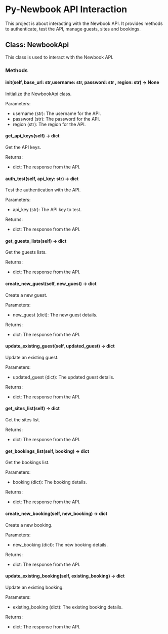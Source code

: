 # Py-Newbook API Interaction

This project is about interacting with the Newbook API. It provides methods to authenticate, test the API, manage guests, sites and bookings.

## Class: NewbookApi

This class is used to interact with the Newbook API.

### Methods

#### __init__(self, base_url: str,username: str, password: str , region: str) -> None

Initialize the NewbookApi class.

Parameters:
- username (str): The username for the API.
- password (str): The password for the API.
- region (str): The region for the API.

#### get_api_keys(self) -> dict

Get the API keys.

Returns:
- dict: The response from the API.

#### auth_test(self, api_key: str) -> dict

Test the authentication with the API.

Parameters:
- api_key (str): The API key to test.

Returns:
- dict: The response from the API.

#### get_guests_lists(self) -> dict

Get the guests lists.

Returns:
- dict: The response from the API.

#### create_new_guest(self, new_guest) -> dict

Create a new guest.

Parameters:
- new_guest (dict): The new guest details.

Returns:
- dict: The response from the API.

#### update_existing_guest(self, updated_guest) -> dict

Update an existing guest.

Parameters:
- updated_guest (dict): The updated guest details.

Returns:
- dict: The response from the API.

#### get_sites_list(self) -> dict

Get the sites list.

Returns:
- dict: The response from the API.

#### get_bookings_list(self, booking) -> dict

Get the bookings list.

Parameters:
- booking (dict): The booking details.

Returns:
- dict: The response from the API.

#### create_new_booking(self, new_booking) -> dict

Create a new booking.

Parameters:
- new_booking (dict): The new booking details.

Returns:
- dict: The response from the API.

#### update_existing_booking(self, existing_booking) -> dict

Update an existing booking.

Parameters:
- existing_booking (dict): The existing booking details.

Returns:
- dict: The response from the API.
